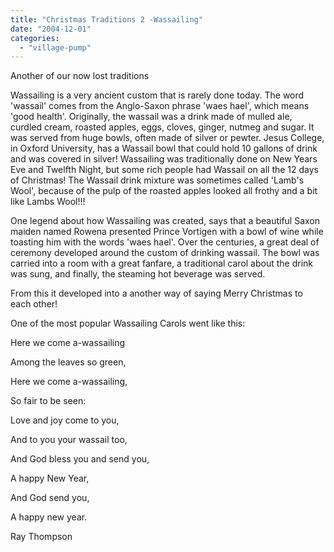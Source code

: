 ```yaml
---
title: "Christmas Traditions 2 -Wassailing"
date: "2004-12-01"
categories: 
  - "village-pump"
---
```


Another of our now lost traditions

Wassailing is a very ancient custom that is rarely done today. The word 'wassail' comes from the Anglo-Saxon phrase 'waes hael', which means 'good health'. Originally, the wassail was a drink made of mulled ale, curdled cream, roasted apples, eggs, cloves, ginger, nutmeg and sugar. It was served from huge bowls, often made of silver or pewter. Jesus College, in Oxford University, has a Wassail bowl that could hold 10 gallons of drink and was covered in silver! Wassailing was traditionally done on New Years Eve and Twelfth Night, but some rich people had Wassail on all the 12 days of Christmas! The Wassail drink mixture was sometimes called 'Lamb's Wool', because of the pulp of the roasted apples looked all frothy and a bit like Lambs Wool!!!

One legend about how Wassailing was created, says that a beautiful Saxon maiden named Rowena presented Prince Vortigen with a bowl of wine while toasting him with the words 'waes hael'. Over the centuries, a great deal of ceremony developed around the custom of drinking wassail. The bowl was carried into a room with a great fanfare, a traditional carol about the drink was sung, and finally, the steaming hot beverage was served.

From this it developed into a another way of saying Merry Christmas to each other!

One of the most popular Wassailing Carols went like this:

Here we come a-wassailing

Among the leaves so green,

Here we come a-wassailing,

So fair to be seen:

Love and joy come to you,

And to you your wassail too,

And God bless you and send you,

A happy New Year,

And God send you,

A happy new year.

Ray Thompson
